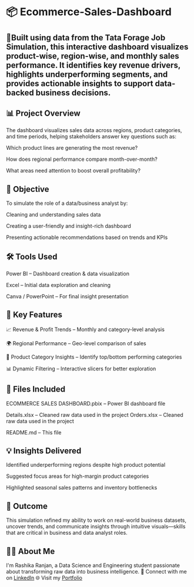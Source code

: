 # 📦 Ecommerce-Sales-Dashboard
## 📌Built using data from the Tata Forage Job Simulation, this interactive dashboard visualizes product-wise, region-wise, and monthly sales performance. It identifies key revenue drivers, highlights underperforming segments, and provides actionable insights to support data-backed business decisions.

## 📊 Project Overview
The dashboard visualizes sales data across regions, product categories, and time periods, helping stakeholders answer key questions such as:

Which product lines are generating the most revenue?

How does regional performance compare month-over-month?

What areas need attention to boost overall profitability?

## 🧠 Objective
To simulate the role of a data/business analyst by:

Cleaning and understanding sales data

Creating a user-friendly and insight-rich dashboard

Presenting actionable recommendations based on trends and KPIs

## 🛠️ Tools Used
Power BI – Dashboard creation & data visualization

Excel – Initial data exploration and cleaning

Canva / PowerPoint – For final insight presentation

## 📌 Key Features
📈 Revenue & Profit Trends – Monthly and category-level analysis

🌍 Regional Performance – Geo-level comparison of sales

🧺 Product Category Insights – Identify top/bottom performing categories

📊 Dynamic Filtering – Interactive slicers for better exploration

## 📁 Files Included

ECOMMERCE SALES DASHBOARD.pbix – Power BI dashboard file

Details.xlsx – Cleaned raw data used in the project
Orders.xlsx – Cleaned raw data used in the project

README.md – This file

## 💡 Insights Delivered
Identified underperforming regions despite high product potential

Suggested focus areas for high-margin product categories

Highlighted seasonal sales patterns and inventory bottlenecks

## 🎯 Outcome
This simulation refined my ability to work on real-world business datasets, uncover trends, and communicate insights through intuitive visuals—skills that are critical in business and data analyst roles.

## 🙋‍♀️ About Me
I'm Rashika Ranjan, a Data Science and Engineering student passionate about transforming raw data into business intelligence.
📎 Connect with me on [LinkedIn](https://www.linkedin.com/in/rashika-ranjan-740193220 )
🌐 Visit my [Portfolio]()


